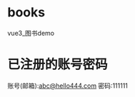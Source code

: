 # books
vue3_图书demo
# 已注册的账号密码
账号(邮箱):abc@hello444.com
密码:111111
<!-- 编辑地址时用的vant ui提供的地址数据:代码如下 -->
  <!-- if (type == 'edit') {
        getAddressDetail(addressId).then(res => {
          // 使用vant ui提供的地址数据做的回显
          const addreddDetail = res
          let _areaCode = ''
          const province = (areaList.province_list)
          Object.entries(areaList.county_list).forEach(([id, text]) => {
            // 先找出当前对应的区
            if (text == addreddDetail.county) {
              Object.entries(areaList.province_list).forEach(([id1, text1]) => {
                // 对比省份
                if (text1 == addreddDetail.province) {
                  //得到城市数据
                  const cityItem = Object.entries(areaList.city_list).filter(([cityId, city]) => {
                    return cityId.substr(0, 4) == id.substr(0, 4)
                  }
                  )
                  //避免重名
                  if (cityItem[0][1] == addreddDetail.city) {
                    _areaCode = id
                  }
                }
              })
            }
          })
          state.addressInfo = {
            name: res.name,
            tel: res.phone,
            province: res.province,
            city: res.city,
            county: res.county,
            areaCode: _areaCode,
            addressDetail: res.address,
            is_default: !!res.is_default
          }
        })
      } -->